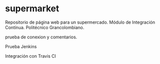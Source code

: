 # supermarket
Repositorio de página web para un supermercado. Módulo de Integración Contínua. Politécnico Grancolombiano.

prueba de conexion y comentarios.

Prueba Jenkins

Integración con Travis CI

